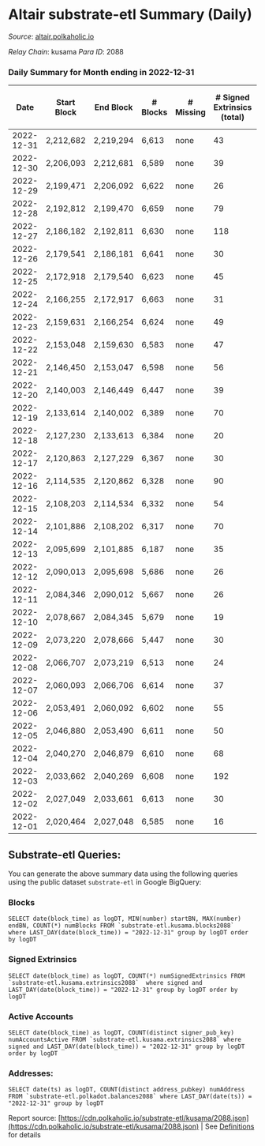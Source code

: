 # Altair substrate-etl Summary (Daily)

_Source_: [altair.polkaholic.io](https://altair.polkaholic.io)

*Relay Chain*: kusama
*Para ID*: 2088



### Daily Summary for Month ending in 2022-12-31


| Date | Start Block | End Block | # Blocks | # Missing | # Signed Extrinsics (total) | # Active Accounts | # Addresses with Balances | # Events | # Transfers | # XCM Transfers In | # XCM Transfers Out |
| ---- | ----------- | --------- | -------- | --------- | --------------------------- | ----------------- | ------------------------- | -------- | ----------- | ------------------ | ------------------- |
| 2022-12-31 | 2,212,682 | 2,219,294 | 6,613 | none  | 43 | 25 | 29,354 | 13,544 | 21 ($869.43) |   | 1 ($0.59) |
| 2022-12-30 | 2,206,093 | 2,212,681 | 6,589 | none  | 39 | 23 | 29,351 | 13,539 | 30 ($4,560.85) | 8 ($1,079.97) | 3 ($2,273.08) |
| 2022-12-29 | 2,199,471 | 2,206,092 | 6,622 | none  | 26 | 21 | 29,350 | 13,479 | 19 ($5,317.16) | 2 ($192.34) | 1 ($0.41) |
| 2022-12-28 | 2,192,812 | 2,199,470 | 6,659 | none  | 79 | 47 | 29,352 | 13,944 | 43 ($20,217.83) | 1 ($3,318.86) | 2 ($3,440.25) |
| 2022-12-27 | 2,186,182 | 2,192,811 | 6,630 | none  | 118 | 31 | 29,347 | 14,198 | 90 ($29,064.39) | 3 ($249.85) | 2 ($410.10) |
| 2022-12-26 | 2,179,541 | 2,186,181 | 6,641 | none  | 30 | 19 | 29,297 | 13,522 | 20 ($1,455.30) | 2 ($525.27) | 6 ($341.48) |
| 2022-12-25 | 2,172,918 | 2,179,540 | 6,623 | none  | 45 | 23 | 29,296 | 13,572 | 19 ($1,092.52) |   |   |
| 2022-12-24 | 2,166,255 | 2,172,917 | 6,663 | none  | 31 | 22 | 29,307 | 13,560 | 10 ($770.20) | 2 ($71.17) | 2 ($108.71) |
| 2022-12-23 | 2,159,631 | 2,166,254 | 6,624 | none  | 49 | 22 | 29,305 | 13,596 | 11 ($769.07) | 1 ($44.93) | 3 ($94.42) |
| 2022-12-22 | 2,153,048 | 2,159,630 | 6,583 | none  | 47 | 34 | 29,303 | 13,521 | 23 ($972.43) |   | 4 ($365.15) |
| 2022-12-21 | 2,146,450 | 2,153,047 | 6,598 | none  | 56 | 45 | 29,297 | 13,644 | 25 ($2,180.05) | 4 ($420.88) | 2 ($50.76) |
| 2022-12-20 | 2,140,003 | 2,146,449 | 6,447 | none  | 39 | 32 | 29,298 | 13,172 | 17 ($496.69) |   |   |
| 2022-12-19 | 2,133,614 | 2,140,002 | 6,389 | none  | 70 | 45 | 29,298 | 13,305 | 33 ($1,107.00) | 1 ($72.93) | 7 ($421.43) |
| 2022-12-18 | 2,127,230 | 2,133,613 | 6,384 | none  | 20 | 16 | 29,294 | 12,928 | 9 ($457.87) |   | 1 ($2.54) |
| 2022-12-17 | 2,120,863 | 2,127,229 | 6,367 | none  | 30 | 24 | 29,293 | 12,982 | 18 ($3,270.72) | 2 ($303.01) | 1 ($167.91) |
| 2022-12-16 | 2,114,535 | 2,120,862 | 6,328 | none  | 90 | 64 | 29,292 | 13,372 | 53 ($4,429.56) | 8 ($972.16) | 6 ($59.68) |
| 2022-12-15 | 2,108,203 | 2,114,534 | 6,332 | none  | 54 | 43 | 29,289 | 13,076 | 20 ($696.15) | 3 ($205.79) | 3 ($50.60) |
| 2022-12-14 | 2,101,886 | 2,108,202 | 6,317 | none  | 70 | 45 | 29,287 | 13,200 | 45 ($7,851.63) | 4 ($813.36) | 6 ($511.56) |
| 2022-12-13 | 2,095,699 | 2,101,885 | 6,187 | none  | 35 | 17 | 29,284 | 12,662 | 20 ($633.96) | 4 ($333.28) | 1 ($1.15) |
| 2022-12-12 | 2,090,013 | 2,095,698 | 5,686 | none  | 26 | 20 | 29,282 | 11,579 | 14 ($2,067.07) | 1 ($93.94) |   |
| 2022-12-11 | 2,084,346 | 2,090,012 | 5,667 | none  | 26 | 20 |  | 11,543 | 10 ($1,581.80) | 2 ($344.19) | 3 ($577.15) |
| 2022-12-10 | 2,078,667 | 2,084,345 | 5,679 | none  | 19 | 15 | 29,281 | 11,514 | 10 ($1,692.22) | 2 ($157.91) | 1 ($29.00) |
| 2022-12-09 | 2,073,220 | 2,078,666 | 5,447 | none  | 30 | 20 | 29,280 | 11,136 | 8 ($226.49) | 2 ($189.27) |   |
| 2022-12-08 | 2,066,707 | 2,073,219 | 6,513 | none  | 24 | 17 | 29,279 | 13,218 | 12 ($1,202.57) | 2 ($28.08) | 1 ($2.26) |
| 2022-12-07 | 2,060,093 | 2,066,706 | 6,614 | none  | 37 | 26 |  | 13,518 | 21 ($1,025.05) |   | 3 ($416.51) |
| 2022-12-06 | 2,053,491 | 2,060,092 | 6,602 | none  | 55 | 25 | 29,281 | 13,601 | 22 ($387.98) |   | 1 ($53.30) |
| 2022-12-05 | 2,046,880 | 2,053,490 | 6,611 | none  | 50 | 31 | 29,281 | 13,592 | 25 ($3,570.83) |   | 3 ($339.41) |
| 2022-12-04 | 2,040,270 | 2,046,879 | 6,610 | none  | 68 | 42 | 29,278 | 13,782 | 52 ($3,469.45) | 2 ($263.52) | 2 ($185.20) |
| 2022-12-03 | 2,033,662 | 2,040,269 | 6,608 | none  | 192 | 80 | 29,274 | 14,800 | 137 ($17,414.74) | 10 ($2,261.58) | 8 ($1,160.72) |
| 2022-12-02 | 2,027,049 | 2,033,661 | 6,613 | none  | 30 | 17 | 29,266 | 13,496 | 17 ($1,370.17) | 4 ($287.89) | 1 ($4.05) |
| 2022-12-01 | 2,020,464 | 2,027,048 | 6,585 | none  | 16 | 13 | 29,265 | 13,291 | 6 ($386.09) |   | 1 ($67.43) |

## Substrate-etl Queries:
You can generate the above summary data using the following queries using the public dataset `substrate-etl` in Google BigQuery:


### Blocks
```
SELECT date(block_time) as logDT, MIN(number) startBN, MAX(number) endBN, COUNT(*) numBlocks FROM `substrate-etl.kusama.blocks2088`  where LAST_DAY(date(block_time)) = "2022-12-31" group by logDT order by logDT
```


### Signed Extrinsics
```
SELECT date(block_time) as logDT, COUNT(*) numSignedExtrinsics FROM `substrate-etl.kusama.extrinsics2088`  where signed and LAST_DAY(date(block_time)) = "2022-12-31" group by logDT order by logDT
```


### Active Accounts
```
SELECT date(block_time) as logDT, COUNT(distinct signer_pub_key) numAccountsActive FROM `substrate-etl.kusama.extrinsics2088` where signed and LAST_DAY(date(block_time)) = "2022-12-31" group by logDT order by logDT
```


### Addresses:
```
SELECT date(ts) as logDT, COUNT(distinct address_pubkey) numAddress FROM `substrate-etl.polkadot.balances2088` where LAST_DAY(date(ts)) = "2022-12-31" group by logDT
```



Report source: [https://cdn.polkaholic.io/substrate-etl/kusama/2088.json](https://cdn.polkaholic.io/substrate-etl/kusama/2088.json) | See [Definitions](/DEFINITIONS.md) for details
